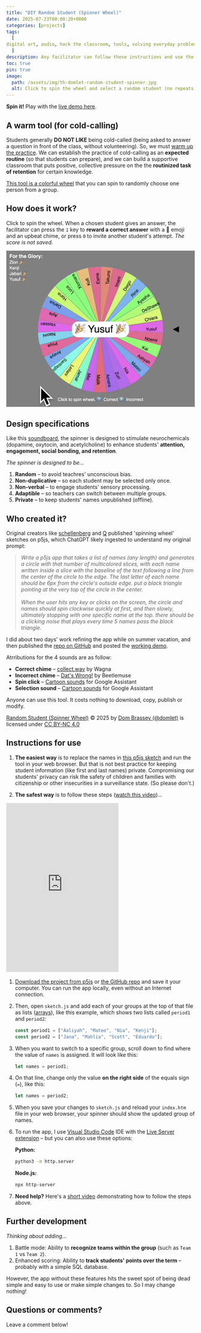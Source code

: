 ```yaml
---
title: "DIY Random Student (Spinner Wheel)"
date: 2025-07-23T00:00:20+0000
categories: [projects]
tags:
  [
digital art, audio, hack the classroom, tools, solving everyday problems, greatest hits
  ]
description: Any facilitator can follow these instructions and use the spinner. Live demo.
toc: true
pin: true
image:
  path: /assets/img/th-domlet-random-student-spinner.jpg
  alt: Click to spin the wheel and select a random student (no repeats).
---
```


**Spin it!** Play with the [live demo here](https://domlet.github.io/spinner).

## A warm tool (for cold-calling)

Students generally **DO NOT LIKE** being cold-called (being asked to answer a question in front of the class, without volunteering). So, we must [warm up the practice](https://evidencebased.education/five-tips-for-cold-calling-in-the-classroom/). We can establish the practice of cold-calling as an **expected routine** (so that students can prepare), and we can build a supportive classroom that puts positive, collective pressure on the the **routinized task of retention** for certain knowledge.

[This tool is a colorful wheel](https://github.com/domlet/spinner) that you can spin to randomly choose one person from a group.

## How does it work?

Click to spin the wheel. When a chosen student gives an answer, the facilitator can press the `1` key to **reward a correct answer** with a 🎉 emoji and an upbeat chime, or press `0` to invite another student's attempt. _The score is not saved._

![Colorful wheel with student names](/assets/img/spinner/demo-sm.gif)

## Design specifications

Like this [soundboard](https://domlet.github.io/soundboard8x8), the spinner is designed to stimulate neurochemicals (dopamine, oxytocin, and acetylcholine) to enhance students' **attention, engagement, social bonding, and retention**.

_The spinner is designed to be..._

1. **Random** – to avoid teachres' unconscious bias.
1. **Non-duplicative** – so each student may be selected only once.
1. **Non-verbal** – to engage students' sensory processing.
1. **Adaptible** – so teachers can switch between multiple groups.
1. **Private** – to keep students' names unpublished (offline).

## Who created it?

Original creators like [schellenberg](https://editor.p5js.org/schellenberg/sketches/_Ers-90T_) and [Q](https://editor.p5js.org/Q/sketches/07UvXkBLV) published 'spinning wheel' sketches on p5js, which ChatGPT likely ingested to understand my original prompt:

> _Write a p5js app that takes a list of names (any length) and generates a circle with that number of multicolored slices, with each name written inside a slice with the baseline of the text following a line from the center of the circle to the edge. The last letter of each name should be 6px from the circle's outside edge. put a black triangle pointing at the very top of the circle in the center.<br><br>When the user hits any key or clicks on the screen, the circle and names should spin clockwise quickly at first, and then slowly, ultimately stopping with one specific name at the top. there should be a clicking noise that plays every time 5 names pass the black triangle._

I did about two days' work refining the app while on summer vacation, and then published the [repo on GitHub](https://github.com/domlet/spinner) and posted the [working demo](https://domlet.github.io/spinner).

Atrributions for the 4 sounds are as follow:

- **Correct chime** – [collect.wav](https://freesound.org/s/325805/) by Wagna
- **Incorrect chime** – [Dat's Wrong!](https://freesound.org/s/587253/) by Beetlemuse
- **Spin click** – [Cartoon sounds](https://developers.google.com/assistant/tools/sound-library/cartoon) for Google Assistant
- **Selection sound** – [Cartoon sounds](https://developers.google.com/assistant/tools/sound-library/cartoon) for Google Assistant

Anyone can use this tool. It costs nothing to download, copy, publish or modify.

<a href="https://github.com/domlet/spinner">Random Student (Spinner Wheel)</a> © 2025 by <a href="https://domlet.github.io/about">Dom Brassey (@domlet)</a> is licensed under <a href="https://creativecommons.org/licenses/by-nc/4.0/">CC BY-NC 4.0</a> <img src="https://mirrors.creativecommons.org/presskit/icons/cc.svg" alt="" style="max-width: 1em;max-height:1em;margin-left: .2em;"><img src="https://mirrors.creativecommons.org/presskit/icons/by.svg" alt="" style="max-width: 1em;max-height:1em;margin-left: .2em;"><img src="https://mirrors.creativecommons.org/presskit/icons/nc.svg" alt="" style="max-width: 1em;max-height:1em;margin-left: .2em;">

## Instructions for use

1. **The easiest way** is to replace the names in [this p5js sketch](https://editor.p5js.org/domlet/sketches/G3FnfFgth) and run the tool in your web browser. But that is not best practice for keeping student information (like first and last names) private. Compromising our students' privacy can risk the safety of children and families with citizenship or other insecurities in a surveillance state. (So please don't.)

1. **The safest way** is to follow these steps ([watch this video](https://youtu.be/2QbLoHuAkLg?si=1ldm9RTIQHhllZp3))...

  <iframe height="450" src="https://www.youtube.com/embed/2QbLoHuAkLg?si=JYLRYFgWOj4xRy6s" title="YouTube video player" frameborder="0" allow="accelerometer; autoplay; clipboard-write; encrypted-media; gyroscope; picture-in-picture; web-share" referrerpolicy="strict-origin-when-cross-origin" allowfullscreen></iframe>

1.  [Download the project from p5js](https://editor.p5js.org/domlet/sketches/G3FnfFgth) or [the GitHub repo](https://github.com/domlet/spinner) and save it your computer. You can run the app locally, even without an Internet connection.

1.  Then, open `sketch.js` and add each of your groups at the top of that file as lists ([arrays](https://www.w3schools.com/js/js_arrays.asp)), like this example, which shows two lists called `period1` and `period2`:
    ```js
    const period1 = ["Aaliyah", "Mateo", "Nia", "Kenji"];
    const period2 = ["Jana", "Mahlia", "Scott", "Eduardo"];
    ```
1.  When you want to switch to a specific group, scroll down to find where the value of `names` is assigned. It will look like this:
    ```js
    let names = period1;
    ```
1.  On that line, change only the value **on the right side** of the equals sign (`=`), like this:

    ```js
    let names = period2;
    ```

1.  When you save your changes to `sketch.js` and reload your `index.htm` file in your web browser, your spinner should show the updated group of names.
1.  To run the app, I use [Visual Studio Code](https://code.visualstudio.com/download) IDE with the [Live Server extension](https://ritwickdey.github.io/vscode-live-server/) – but you can also use these options:

    **Python:**

    ```bash
    python3 -m http.server
    ```

    **Node.js:**

    ```bash
    npx http-server
    ```

1.  **Need help?** Here's a [short video](https://www.youtube.com/watch?v=TTn8ZC9z4yg&ab_channel=dombrassey) demonstrating how to follow the steps above.

## Further development

_Thinking about adding..._

1. Battle mode: Ability to **recognize teams within the group** (such as `Team 1` vs `Team 2`).
1. Enhanced scoring: Ability to **track students' points over the term** – probably with a simple SQL database.

However, the app without these features hits the sweet spot of being dead simple and easy to use or make simple changes to. So I may change nothing!

## Questions or comments?

Leave a comment below!
